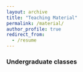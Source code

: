 ```yaml
---
layout: archive
title: "Teaching Material"
permalink: /material/
author_profile: true
redirect_from:
  - /resume
---
```


### Undergraduate classes
